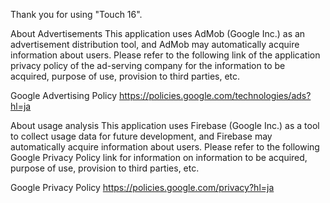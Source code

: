 Thank you for using "Touch 16".

About Advertisements This application uses AdMob (Google Inc.) as an advertisement distribution tool, and AdMob may automatically acquire information about users. Please refer to the following link of the application privacy policy of the ad-serving company for the information to be acquired, purpose of use, provision to third parties, etc.

Google Advertising Policy https://policies.google.com/technologies/ads?hl=ja

About usage analysis This application uses Firebase (Google Inc.) as a tool to collect usage data for future development, and Firebase may automatically acquire information about users. Please refer to the following Google Privacy Policy link for information on information to be acquired, purpose of use, provision to third parties, etc.

Google Privacy Policy https://policies.google.com/privacy?hl=ja
